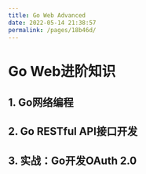 ```yaml
---
title: Go Web Advanced
date: 2022-05-14 21:38:57
permalink: /pages/18b46d/
---
```

# Go Web进阶知识

## 1. Go网络编程



## 2. Go RESTful API接口开发



## 3. 实战：Go开发OAuth 2.0